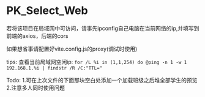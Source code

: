 # PK_Select_Web
若将该项目在局域网中可访问，请事先ipconfig自己电脑在当前网络的ip,并填写到前端的axios，后端的cors

如果想省事请配置好vite.config.js的proxy(调试时使用)

tips:
查看当前局域网空闲ip:
```for /L %i in (1,1,254) do @ping -n 1 -w 1 192.168.1.%i | findstr /R /C:"TTL="```


Todo:
1.可在上次文件的下面那块空白处添加一个加载班级之后堆全部学生的预览
2.注意多人同时使用问题


